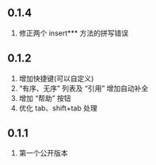 ## 0.1.4
1. 修正两个 insert*** 方法的拼写错误

## 0.1.2
1. 增加快捷键(可以自定义)
2. “有序、无序” 列表及 “引用” 增加自动补全
3. 增加 “帮助” 按钮
4. 优化 tab、shift+tab 处理

## 0.1.1
1. 第一个公开版本